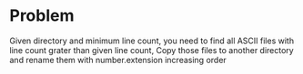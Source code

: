 # Problem

Given directory and minimum line count, you need to find all ASCII files with line count grater than given line count, Copy those files to another directory and rename them with number.extension increasing order